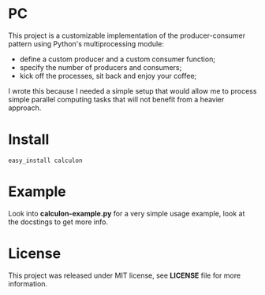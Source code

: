 # PC
This project is a customizable implementation of the producer-consumer pattern
using Python's multiprocessing module:

* define a custom producer and a custom consumer function;
* specify the number of producers and consumers;
* kick off the processes, sit back and enjoy your coffee;

I wrote this because I needed a simple setup that would allow me to process
simple parallel computing tasks that will not benefit from a heavier approach.

# Install
    easy_install calculon

# Example
Look into **calculon-example.py** for a very simple usage example, look at the
docstings to get more info.

# License
This project was released under MIT license, see **LICENSE** file for more
information.
